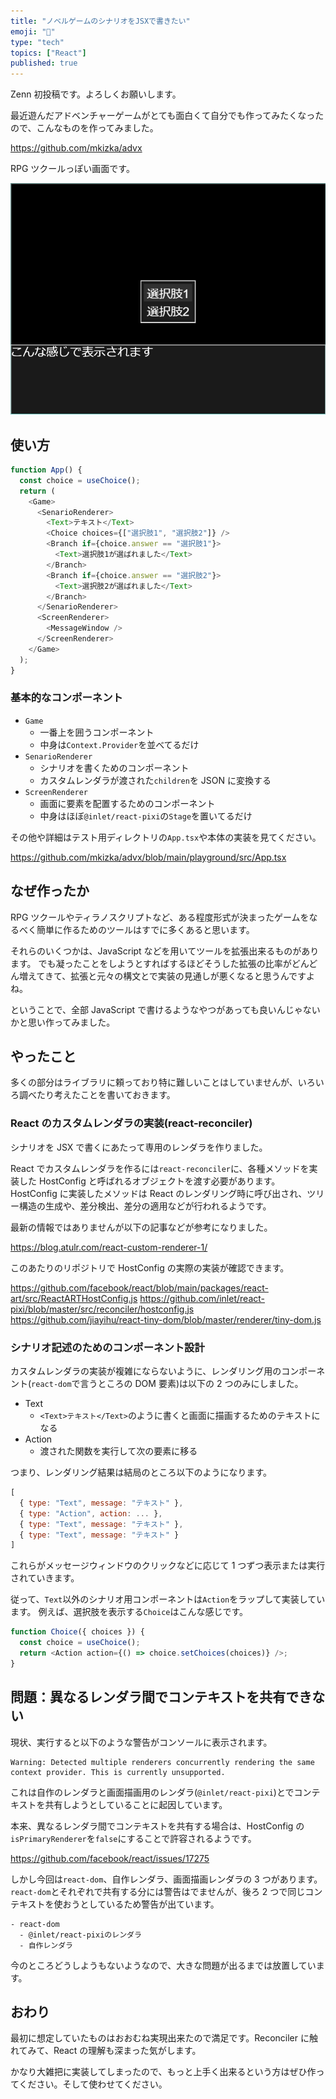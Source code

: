 ```yaml
---
title: "ノベルゲームのシナリオをJSXで書きたい"
emoji: "📖"
type: "tech"
topics: ["React"]
published: true
---
```


Zenn 初投稿です。よろしくお願いします。

最近遊んだアドベンチャーゲームがとても面白くて自分でも作ってみたくなったので、こんなものを作ってみました。

https://github.com/mkizka/advx

RPG ツクールっぽい画面です。

![](/images/eaf8253dc100d0/preview.png)

## 使い方

```js
function App() {
  const choice = useChoice();
  return (
    <Game>
      <SenarioRenderer>
        <Text>テキスト</Text>
        <Choice choices={["選択肢1", "選択肢2"]} />
        <Branch if={choice.answer == "選択肢1"}>
          <Text>選択肢1が選ばれました</Text>
        </Branch>
        <Branch if={choice.answer == "選択肢2"}>
          <Text>選択肢2が選ばれました</Text>
        </Branch>
      </SenarioRenderer>
      <ScreenRenderer>
        <MessageWindow />
      </ScreenRenderer>
    </Game>
  );
}
```

### 基本的なコンポーネント

- `Game`
  - 一番上を囲うコンポーネント
  - 中身は`Context.Provider`を並べてるだけ
- `SenarioRenderer`
  - シナリオを書くためのコンポーネント
  - カスタムレンダラが渡された`children`を JSON に変換する
- `ScreenRenderer`
  - 画面に要素を配置するためのコンポーネント
  - 中身はほぼ`@inlet/react-pixi`の`Stage`を置いてるだけ

その他や詳細はテスト用ディレクトリの`App.tsx`や本体の実装を見てください。

https://github.com/mkizka/advx/blob/main/playground/src/App.tsx

## なぜ作ったか

RPG ツクールやティラノスクリプトなど、ある程度形式が決まったゲームをなるべく簡単に作るためのツールはすでに多くあると思います。

それらのいくつかは、JavaScript などを用いてツールを拡張出来るものがあります。
でも凝ったことをしようとすればするほどそうした拡張の比率がどんどん増えてきて、拡張と元々の構文とで実装の見通しが悪くなると思うんですよね。

ということで、全部 JavaScript で書けるようなやつがあっても良いんじゃないかと思い作ってみました。

## やったこと

多くの部分はライブラリに頼っており特に難しいことはしていませんが、いろいろ調べたり考えたことを書いておきます。

### React のカスタムレンダラの実装(react-reconciler)

シナリオを JSX で書くにあたって専用のレンダラを作りました。

React でカスタムレンダラを作るには`react-reconciler`に、各種メソッドを実装した HostConfig と呼ばれるオブジェクトを渡す必要があります。
HostConfig に実装したメソッドは React のレンダリング時に呼び出され、ツリー構造の生成や、差分検出、差分の適用などが行われるようです。

最新の情報ではありませんが以下の記事などが参考になりました。

https://blog.atulr.com/react-custom-renderer-1/

このあたりのリポジトリで HostConfig の実際の実装が確認できます。

https://github.com/facebook/react/blob/main/packages/react-art/src/ReactARTHostConfig.js
https://github.com/inlet/react-pixi/blob/master/src/reconciler/hostconfig.js
https://github.com/jiayihu/react-tiny-dom/blob/master/renderer/tiny-dom.js

### シナリオ記述のためのコンポーネント設計

カスタムレンダラの実装が複雑にならないように、レンダリング用のコンポーネント(`react-dom`で言うところの DOM 要素)は以下の 2 つのみにしました。

- Text
  - `<Text>テキスト</Text>`のように書くと画面に描画するためのテキストになる
- Action
  - 渡された関数を実行して次の要素に移る

つまり、レンダリング結果は結局のところ以下のようになります。

```js
[
  { type: "Text", message: "テキスト" },
  { type: "Action", action: ... },
  { type: "Text", message: "テキスト" },
  { type: "Text", message: "テキスト" }
]
```

これらがメッセージウィンドウのクリックなどに応じて 1 つずつ表示または実行されていきます。

従って、`Text`以外のシナリオ用コンポーネントは`Action`をラップして実装しています。
例えば、選択肢を表示する`Choice`はこんな感じです。

```js
function Choice({ choices }) {
  const choice = useChoice();
  return <Action action={() => choice.setChoices(choices)} />;
}
```

## 問題：異なるレンダラ間でコンテキストを共有できない

現状、実行すると以下のような警告がコンソールに表示されます。

```
Warning: Detected multiple renderers concurrently rendering the same context provider. This is currently unsupported.
```

これは自作のレンダラと画面描画用のレンダラ(`@inlet/react-pixi`)とでコンテキストを共有しようとしていることに起因しています。

本来、異なるレンダラ間でコンテキストを共有する場合は、HostConfig の`isPrimaryRenderer`を`false`にすることで許容されるようです。

https://github.com/facebook/react/issues/17275

しかし今回は`react-dom`、自作レンダラ、画面描画レンダラの 3 つがあります。`react-dom`とそれぞれで共有する分には警告はでませんが、後ろ 2 つで同じコンテキストを使おうとしているため警告が出ています。

```
- react-dom
  - @inlet/react-pixiのレンダラ
  - 自作レンダラ
```

今のところどうしようもないようなので、大きな問題が出るまでは放置しています。

## おわり

最初に想定していたものはおおむね実現出来たので満足です。Reconciler に触れてみて、React の理解も深まった気がします。

かなり大雑把に実装してしまったので、もっと上手く出来るという方はぜひ作ってください。そして使わせてください。
